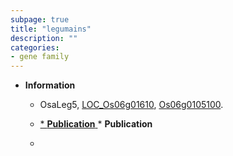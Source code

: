 ```yaml
---
subpage: true
title: "legumains"
description: ""
categories:
- gene family
---
```


* **Information**  
    + OsaLeg5, [LOC_Os06g01610](http://rice.plantbiology.msu.edu/cgi-bin/ORF_infopage.cgi?orf=LOC_Os06g01610), [Os06g0105100](http://rapdb.dna.affrc.go.jp/viewer/gbrowse_details/irgsp1?name=Os06g0105100).

    + [* **Publication**  ](*+**Publication**++)* **Publication**  
    + []()

